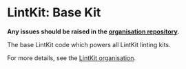 # LintKit: Base Kit

**Any issues should be raised in the [organisation repository](https://github.com/lintkit/.github/issues).**

The base LintKit code which powers all LintKit linting kits.

For more details, see the [LintKit organisation](https://github.com/lintkit).
